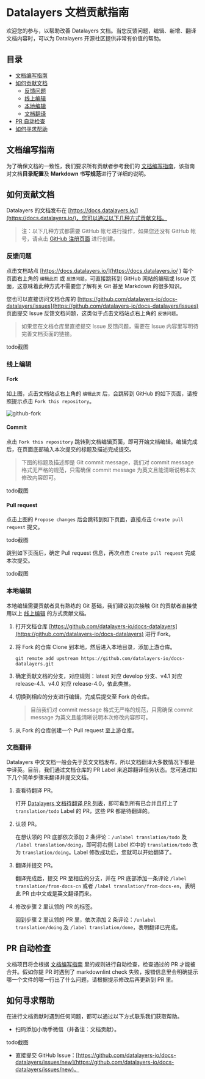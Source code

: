 # Datalayers 文档贡献指南

欢迎您的参与，以帮助改善 Datalayers 文档。当您反馈问题，编辑、新增、翻译文档内容时，可以为 Datalayers 开源社区提供非常有价值的帮助。


## 目录

- [文档编写指南](#文档编写指南)
- [如何贡献文档](#如何贡献文档)
  - [反馈问题](#反馈问题)
  - [线上编辑](#线上编辑)
  - [本地编辑](#本地编辑)
  - [文档翻译](#文档翻译)
- [PR 自动检查](#pr-自动检查)
- [如何寻求帮助](#如何寻求帮助)
  

## 文档编写指南

为了确保文档的一致性，我们要求所有贡献者参考我们的 [文档编写指南](./DOCS-WRITING-GUIDE-CN.md)，该指南对文档**目录配置**及 **Markdown 书写规范**进行了详细的说明。


## 如何贡献文档

Datalayers 的文档发布在 [https://docs.datalayers.io/](https://docs.datalayers.io/)，您可以通过以下几种方式贡献文档。

> 注：以下几种方式都需要 GitHub 帐号进行操作，如果您还没有 GitHub 帐号，请点击 [GitHub 注册页面](https://github.com/join) 进行创建。

### 反馈问题

点击文档站点 [https://docs.datalayers.io/](https://docs.datalayers.io/ ) 每个页面右上角的 `编辑此页` 或 `反馈问题`，可直接跳转到 GitHub 网站的编辑或 Issue 页面，这意味着此种方式不需要您了解有关 Git 甚至 Markdown 的很多知识。

您也可以直接访问文档仓库的 [https://github.com/datalayers-io/docs-datalayers/issues](https://github.com/datalayers-io/docs-datalayers/issues) 页面提交 Issue 反馈文档问题，这类似于点击文档站点右上角的 `反馈问题`。

> 如果您在文档仓库里直接提交 Issue 反馈问题，需要在 Issue 内容里写明待完善文档页面的链接。

todo截图

### 线上编辑

#### Fork

如上图，点击文档站点右上角的 `编辑此页` 后，会跳转到 GitHub 的如下页面，请按照提示点击 `Fork this repository`。

![github-fork](./assets/github-fork.jpg)

#### Commit

点击 `Fork this repository` 跳转到文档编辑页面，即可开始文档编辑。编辑完成后，在页面底部输入本次提交的标题及描述完成提交。

> 下图的标题及描述即是 Git commit message，我们对 commit message 格式无严格的规范，只需确保 commit message 为英文且能清晰说明本次修改内容即可。

todo截图

#### Pull request

点击上图的 `Propose changes` 后会跳转到如下页面，直接点击 `Create pull request` 提交。

todo截图

跳到如下页面后，确定 Pull request 信息，再次点击 `Create pull request` 完成本次提交。

todo截图

### 本地编辑

本地编辑需要贡献者具有熟练的 Git 基础，我们建议初次接触 Git 的贡献者直接使用以上 [线上编辑](#线上编辑) 的方式贡献文档。

1. 打开文档仓库 [https://github.com/datalayers-io/docs-datalayers](https://github.com/datalayers-io/docs-datalayers) 进行 Fork。

2. 将 Fork 的仓库 Clone 到本地，然后进入本地目录，添加上游仓库。

   ```
   git remote add upstream https://github.com/datalayers-io/docs-datalayers.git
   ```

3. 确定贡献文档的分支，对应规则：latest 对应 develop 分支、v4.1 对应 release-4.1、v4.0 对应 release-4.0，依此类推。

4. 切换到相应的分支进行编辑，完成后提交至 Fork 的仓库。

   > 目前我们对 commit message 格式无严格的规范，只需确保 commit message 为英文且能清晰说明本次修改内容即可。

5. 从 Fork 的仓库创建一个 Pull request 至上游仓库。

### 文档翻译

Datalayers 中文文档一般会先于英文文档发布，所以文档翻译大多数情况下都是中译英。目前，我们通过文档仓库的 PR Label 来追踪翻译任务状态。您可通过如下几个简单步骤来翻译并提交文档。

1. 查看待翻译 PR。

   打开 [Datalayers 文档待翻译 PR 列表](https://github.com/datalayers-io/docs-datalayers/pulls?q=is%3Apr+is%3Aclosed+label%3Atranslation%2Ftodo)，即可看到所有已合并且打上了 `translation/todo` Label 的 PR，这些 PR 都是待翻译的。

2. 认领 PR。

   在想认领的 PR 底部依次添加 2 条评论：`/unlabel translation/todo` 及 `/label translation/doing`，即可将右侧 Label 栏中的 `translation/todo` 改为 `translation/doing`。Label 修改成功后，您就可以开始翻译了。

3. 翻译并提交 PR。

   翻译完成后，提交 PR 至相应的分支，并在 PR 底部添加一条评论 `/label translation/from-docs-cn` 或者 `/label translation/from-docs-en`，表明此 PR 由中文或是英文翻译而来。

4. 修改步骤 2 里认领的 PR 的标签。

   回到步骤 2 里认领的 PR 里，依次添加 2 条评论：`/unlabel translation/doing` 及 `/label translation/done`，表明翻译已完成。


## PR 自动检查

文档项目将会根据 [文档编写指南](./DOCS-WRITING-GUIDE-CN.md) 里的规则进行自动检查，检查通过的 PR 才能被合并。假如你提 PR 时遇到了 markdownlint check 失败，报错信息里会明确提示哪一个文件的哪一行出了什么问题，请根据提示修改后再更新到 PR 里。


## 如何寻求帮助

在进行文档贡献时遇到任何问题，都可以通过以下方式联系我们获取帮助。

- 扫码添加小助手微信（并备注：文档贡献）。

todo截图

- 直接提交 GitHub Issue：[https://github.com/datalayers-io/docs-datalayers/issues/new](https://github.com/datalayers-io/docs-datalayers/issues/new)。

